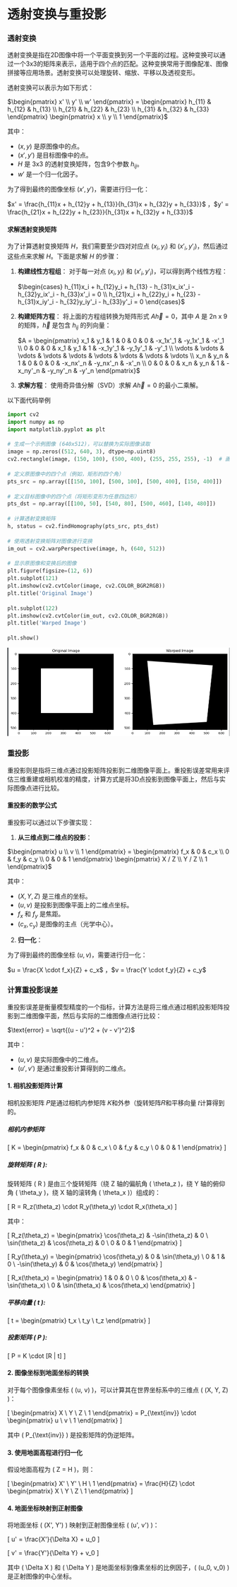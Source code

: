 
# 透射变换与重投影

### 透射变换

透射变换是指在2D图像中将一个平面变换到另一个平面的过程。这种变换可以通过一个3x3的矩阵来表示，适用于四个点的匹配。这种变换常用于图像配准、图像拼接等应用场景。透射变换可以处理旋转、缩放、平移以及透视变形。


透射变换可以表示为如下形式：

$\begin{pmatrix} x' \\ y' \\ w' \end{pmatrix} = \begin{pmatrix} h_{11} & h_{12} & h_{13} \\ h_{21} & h_{22} & h_{23} \\ h_{31} & h_{32} & h_{33} \end{pmatrix} \begin{pmatrix} x \\ y \\ 1 \end{pmatrix}$

其中：

-   $(x, y)$ 是原图像中的点。
-   $(x', y')$ 是目标图像中的点。
-   $H$ 是 3x3 的透射变换矩阵，包含9个参数 $h_{ij}$。
-   $w'$ 是一个归一化因子。

为了得到最终的图像坐标 $(x', y')$，需要进行归一化：

$x' = \frac{h_{11}x + h_{12}y + h_{13}}{h_{31}x + h_{32}y + h_{33}}$ ，$y' = \frac{h_{21}x + h_{22}y + h_{23}}{h_{31}x + h_{32}y + h_{33}}$

#### 求解透射变换矩阵

为了计算透射变换矩阵 $H$，我们需要至少四对对应点 $(x_i, y_i)$ 和 $(x'_i, y'_i)$，然后通过这些点来求解 $H$。下面是求解 $H$ 的步骤：

1.  **构建线性方程组**： 对于每一对点 $(x_i, y_i)$ 和 $(x'_i, y'_i)$，可以得到两个线性方程：
    
    $\begin{cases} h_{11}x_i + h_{12}y_i + h_{13} - h_{31}x_ix'_i - h_{32}y_ix'_i - h_{33}x'_i = 0 \\ h_{21}x_i + h_{22}y_i + h_{23} - h_{31}x_iy'_i - h_{32}y_iy'_i - h_{33}y'_i = 0 \end{cases}$
2.  **构建矩阵方程**： 将上面的方程组转换为矩阵形式 $A\vec{h} = 0$，其中 $A$ 是 2n x 9 的矩阵，$\vec{h}$ 是包含 $h_{ij}$ 的列向量：
    
    $A = \begin{pmatrix} x_1 & y_1 & 1 & 0 & 0 & 0 & -x_1x'_1 & -y_1x'_1 & -x'_1 \\ 0 & 0 & 0 & x_1 & y_1 & 1 & -x_1y'_1 & -y_1y'_1 & -y'_1 \\ \vdots & \vdots & \vdots & \vdots & \vdots & \vdots & \vdots & \vdots & \vdots \\ x_n & y_n & 1 & 0 & 0 & 0 & -x_nx'_n & -y_nx'_n & -x'_n \\ 0 & 0 & 0 & x_n & y_n & 1 & -x_ny'_n & -y_ny'_n & -y'_n \end{pmatrix}$
3.  **求解方程**： 使用奇异值分解（SVD）求解 $A\vec{h} = 0$ 的最小二乘解。




以下面代码举例
```python
import cv2
import numpy as np
import matplotlib.pyplot as plt

# 生成一个示例图像 (640x512)，可以替换为实际图像读取
image = np.zeros((512, 640, 3), dtype=np.uint8)
cv2.rectangle(image, (150, 100), (500, 400), (255, 255, 255), -1)  # 画一个白色矩形

# 定义原图像中的四个点（例如，矩形的四个角）
pts_src = np.array([[150, 100], [500, 100], [500, 400], [150, 400]])

# 定义目标图像中的四个点（将矩形变形为任意四边形）
pts_dst = np.array([[100, 50], [540, 80], [500, 460], [140, 480]])

# 计算透射变换矩阵
h, status = cv2.findHomography(pts_src, pts_dst)

# 使用透射变换矩阵对图像进行变换
im_out = cv2.warpPerspective(image, h, (640, 512))

# 显示原图像和变换后的图像
plt.figure(figsize=(12, 6))
plt.subplot(121)
plt.imshow(cv2.cvtColor(image, cv2.COLOR_BGR2RGB))
plt.title('Original Image')

plt.subplot(122)
plt.imshow(cv2.cvtColor(im_out, cv2.COLOR_BGR2RGB))
plt.title('Warped Image')

plt.show()

```


![alt text](./img/image.png)


### 重投影

重投影则是指将三维点通过投影矩阵投影到二维图像平面上。重投影误差常用来评估三维重建或相机校准的精度，计算方式是将3D点投影到图像平面上，然后与实际图像点进行比较。


#### 重投影的数学公式

重投影可以通过以下步骤实现：

1.  **从三维点到二维点的投影**：

$\begin{pmatrix} u \\ v \\ 1 \end{pmatrix} = \begin{pmatrix} f_x & 0 & c_x \\ 0 & f_y & c_y \\ 0 & 0 & 1 \end{pmatrix} \begin{pmatrix} X / Z \\ Y / Z \\ 1 \end{pmatrix}$

其中：

-   $(X, Y, Z)$ 是三维点的坐标。
-   $(u, v)$ 是投影到图像平面上的二维点坐标。
-   $f_x$ 和 $f_y$ 是焦距。
-   $(c_x, c_y)$ 是图像的主点（光学中心）。

2.  **归一化**：

为了得到最终的图像坐标 $(u, v)$，需要进行归一化：

$u = \frac{X \cdot f_x}{Z} + c_x$ ，$v = \frac{Y \cdot f_y}{Z} + c_y$

### 计算重投影误差

重投影误差是衡量模型精度的一个指标，计算方法是将三维点通过相机投影矩阵投影到二维图像平面，然后与实际的二维图像点进行比较：

$\text{error} = \sqrt{(u - u')^2 + (v - v')^2}$

其中：

-   $(u, v)$ 是实际图像中的二维点。
-   $(u', v')$ 是通过重投影计算得到的二维点。

#### 1. 相机投影矩阵计算
相机投影矩阵 𝑃是通过相机内参矩阵 𝐾和外参（旋转矩阵𝑅和平移向量 𝑡计算得到的。


##### 相机内参矩阵 

\[ K = \begin{pmatrix}
    f_x & 0 & c_x \\
0 & f_y & c_y \\
0 & 0 & 1
\end{pmatrix} \]
##### 旋转矩阵 \( R \):
旋转矩阵 \( R \) 是由三个旋转矩阵（绕 Z 轴的偏航角 \( \theta_z \)，绕 Y 轴的俯仰角 \( \theta_y \)，绕 X 轴的滚转角 \( \theta_x \)）组成的：  

\[ R = R_z(\theta_z) \cdot R_y(\theta_y) \cdot R_x(\theta_x) \]  

其中：  

\[ R_z(\theta_z) = \begin{pmatrix}
\cos(\theta_z) & -\sin(\theta_z) & 0 \\
\sin(\theta_z) & \cos(\theta_z) & 0 \\
0 & 0 & 1
\end{pmatrix} \]  

\[ R_y(\theta_y) = \begin{pmatrix}
\cos(\theta_y) & 0 & \sin(\theta_y) \\
0 & 1 & 0 \\
-\sin(\theta_y) & 0 & \cos(\theta_y)
\end{pmatrix} \]  

\[ R_x(\theta_x) = \begin{pmatrix}
1 & 0 & 0 \\
0 & \cos(\theta_x) & -\sin(\theta_x) \\
0 & \sin(\theta_x) & \cos(\theta_x)
\end{pmatrix} \]  

##### 平移向量 \( t \):  

\[ t = \begin{pmatrix}
t_x \\
t_y \\
t_z
\end{pmatrix} \]  

##### 投影矩阵 \( P \):  

\[ P = K \cdot [R | t] \]  

#### 2. 图像坐标到地面坐标的转换  

对于每个图像像素坐标 \( (u, v) \)，可以计算其在世界坐标系中的三维点 \( (X, Y, Z) \)：  

\[ \begin{pmatrix}
X \\
Y \\
Z \\
1
\end{pmatrix} = P_{\text{inv}} \cdot \begin{pmatrix}
u \\
v \\
1
\end{pmatrix} \]  

其中 \( P_{\text{inv}} \) 是投影矩阵的伪逆矩阵。
#### 3. 使用地面高程进行归一化
假设地面高程为 \( Z = H \)，则：  

\[ \begin{pmatrix}
X' \\
Y' \\
H \\
1
\end{pmatrix} = \frac{H}{Z} \cdot \begin{pmatrix}
X \\
Y \\
Z \\
1
\end{pmatrix} \]

#### 4. 地面坐标映射到正射图像  

将地面坐标 \( (X', Y') \) 映射到正射图像坐标 \( (u', v') \)：  

\[ u' = \frac{X'}{\Delta X} + u_0 \]  

\[ v' = \frac{Y'}{\Delta Y} + v_0 \]  

其中 \( \Delta X \) 和 \( \Delta Y \) 是地面坐标到像素坐标的比例因子，\( (u_0, v_0) \) 是正射图像的中心坐标。